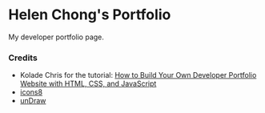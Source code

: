 # Helen Chong's Portfolio

My developer portfolio page.

### Credits

- Kolade Chris for the tutorial: [How to Build Your Own Developer Portfolio Website with HTML, CSS, and JavaScript](https://www.freecodecamp.org/news/how-to-build-a-developer-portfolio-website/)
- [icons8](https://icons8.com/)
- [unDraw](https://undraw.co/)
